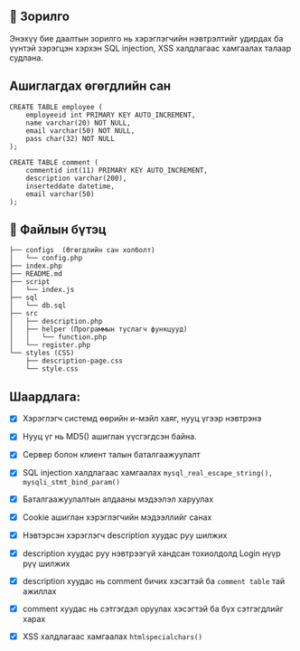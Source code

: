 ## 🎯  Зорилго 

Энэхүү бие даалтын зорилго нь хэрэглэгчийн нэвтрэлтийг удирдах ба үүнтэй зэрэгцэн хэрхэн SQL injection, XSS халдлагаас хамгаалах талаар судлана.


## Ашиглагдах өгөгдлийн сан 

```
CREATE TABLE employee (
    employeeid int PRIMARY KEY AUTO_INCREMENT,
    name varchar(20) NOT NULL,
    email varchar(50) NOT NULL,
    pass char(32) NOT NULL
);

CREATE TABLE comment (
    commentid int(11) PRIMARY KEY AUTO_INCREMENT,
    description varchar(200),
    inserteddate datetime,
    email varchar(50) 
);
```

## 🌳 Файлын бүтэц

``` 
├── configs  (Өгөгдлийн сан холболт)
│   └── config.php
├── index.php 
├── README.md
├── script   
│   └── index.js
├── sql      
│   └── db.sql
├── src     
│   ├── description.php
│   ├── helper (Программын туслагч функцууд)
│   │   └── function.php
│   └── register.php
└── styles (CSS)
    ├── description-page.css
    └── style.css
```

## Шаардлага: 

- [x] Хэрэглэгч системд өөрийн и-мэйл хаяг, нууц үгээр нэвтрэнэ

- [x] Нууц үг нь MD5() ашиглан үүсгэгдсэн байна.

- [x] Сервер болон клиент талын баталгаажуулалт

- [x] SQL injection халдлагаас хамгаалах `mysql_real_escape_string(), mysqli_stmt_bind_param()`

- [x] Баталгаажуулалтын алдааны мэдээлэл харуулах

- [x] Cookie ашиглан хэрэглэгчийн мэдээллийг санах 

- [x] Нэвтэрсэн хэрэглэгч description хуудас руу шилжих

- [x] description хуудас руу нэвтрээгүй хандсан тохиолдолд Login нүүр рүү шилжих

- [x] description хуудас нь comment бичих хэсэгтэй ба `comment table` тай ажиллах

- [x] comment хуудас нь сэтгэгдэл оруулах хэсэгтэй ба бүх сэтгэгдлийг харах

- [x] XSS халдлагаас хамгаалах `htmlspecialchars()`

